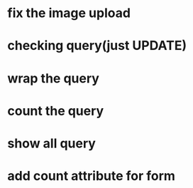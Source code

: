# fix the image upload
# checking query(just UPDATE)
# wrap the query
# count the query
# show all query
# add count attribute for form
